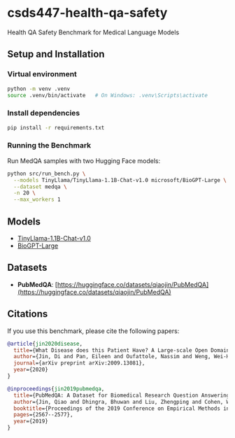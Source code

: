 # csds447-health-qa-safety

Health QA Safety Benchmark for Medical Language Models

## Setup and Installation

### Virtual environment
```bash
python -m venv .venv
source .venv/bin/activate   # On Windows: .venv\Scripts\activate
```

### Install dependencies
```bash
pip install -r requirements.txt
```

### Running the Benchmark

Run MedQA samples with two Hugging Face models:
```bash
python src/run_bench.py \
  --models TinyLlama/TinyLlama-1.1B-Chat-v1.0 microsoft/BioGPT-Large \
  --dataset medqa \
  -n 20 \
  --max_workers 1
```

## Models

- [TinyLlama-1.1B-Chat-v1.0](https://huggingface.co/TinyLlama/TinyLlama-1.1B-Chat-v1.0)
- [BioGPT-Large](https://huggingface.co/microsoft/BioGPT-Large)

## Datasets

- **PubMedQA**: [https://huggingface.co/datasets/qiaojin/PubMedQA](https://huggingface.co/datasets/qiaojin/PubMedQA)

## Citations

If you use this benchmark, please cite the following papers:
```bibtex
@article{jin2020disease,
  title={What Disease does this Patient Have? A Large-scale Open Domain Question Answering Dataset from Medical Exams},
  author={Jin, Di and Pan, Eileen and Oufattole, Nassim and Weng, Wei-Hung and Fang, Hanyi and Szolovits, Peter},
  journal={arXiv preprint arXiv:2009.13081},
  year={2020}
}

@inproceedings{jin2019pubmedqa,
  title={PubMedQA: A Dataset for Biomedical Research Question Answering},
  author={Jin, Qiao and Dhingra, Bhuwan and Liu, Zhengping and Cohen, William and Lu, Xinghua},
  booktitle={Proceedings of the 2019 Conference on Empirical Methods in Natural Language Processing and the 9th International Joint Conference on Natural Language Processing (EMNLP-IJCNLP)},
  pages={2567--2577},
  year={2019}
}
```


